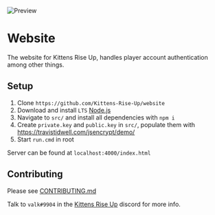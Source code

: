 ![Preview](https://user-images.githubusercontent.com/6277739/130340855-f1509868-e921-4f65-8efb-253567212a96.png)

# Website
The website for Kittens Rise Up, handles player account authentication among other things.

## Setup
1. Clone `https://github.com/Kittens-Rise-Up/website`
2. Download and install `LTS` [Node.js](https://nodejs.org/en/)
3. Navigate to `src/` and install all dependencies with `npm i`
4. Create `private.key` and `public.key` in `src/`, populate them with https://travistidwell.com/jsencrypt/demo/
5. Start `run.cmd` in root

Server can be found at `localhost:4000/index.html`

## Contributing
Please see [CONTRIBUTING.md](https://github.com/Kittens-Rise-Up/website/blob/main/CONTRIBUTING.md)

Talk to `valk#9904` in the [Kittens Rise Up](https://discord.gg/cDNf8ja) discord for more info.
